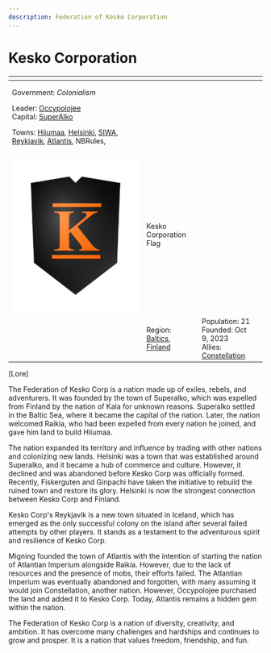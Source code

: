 ```yaml
---
description: Federation of Kesko Corporation
---
```


# Kesko Corporation

<table data-view="cards"><thead><tr><th></th><th></th><th></th><th data-hidden data-card-cover data-type="files"></th></tr></thead><tbody><tr><td><p></p><p>Government: <em>Colonialism</em></p><p>Leader: <a href="../../../towns/baltics-region/superalko/superalko-residents/occypolojee.md">Occypolojee</a><br>Capital: <a href="../../../towns/baltics-region/superalko/">SuperAlko</a></p><p>Towns: <a href="../../../towns/baltics-region/hiiumaa.md">Hiiumaa</a>, <a href="../../../towns/finland-region/helsinki.md">Helsinki</a>, <a href="../../../towns/other-regions/siwa.md">SIWA</a>, <a href="../../../towns/other-regions/reykjavik.md">Reykjavik</a>, <a href="../../../towns/other-regions/atlantis.md">Atlantis</a>, NBRules, </p></td><td></td><td></td><td></td></tr><tr><td><img src="../../../../.gitbook/assets/armoria_2023-10-10-18-17-20 (4).png" alt="" data-size="original"></td><td>     Kesko Corporation Flag    </td><td></td><td></td></tr><tr><td></td><td>Region: <a href="../../../towns/baltics-region/">Baltics</a>, <a href="../../../towns/finland-region/">Finland</a></td><td>Population: 21<br>Founded: Oct 9, 2023<br>Allies: <a href="../constellation.md">Constellation</a></td><td></td></tr></tbody></table>



\[​Lore]

The Federation of Kesko Corp is a nation made up of exiles, rebels, and adventurers. It was founded by the town of Superalko, which was expelled from Finland by the nation of Kala for unknown reasons. Superalko settled in the Baltic Sea, where it became the capital of the nation. Later, the nation welcomed Raikia, who had been expelled from every nation he joined, and gave him land to build Hiiumaa.

The nation expanded its territory and influence by trading with other nations and colonizing new lands. Helsinki was a town that was established around Superalko, and it became a hub of commerce and culture. However, it declined and was abandoned before Kesko Corp was officially formed. Recently, Fiskerguten and Ginpachi have taken the initiative to rebuild the ruined town and restore its glory. Helsinki is now the strongest connection between Kesko Corp and Finland.

Kesko Corp's Reykjavik is a new town situated in Iceland, which has emerged as the only successful colony on the island after several failed attempts by other players. It stands as a testament to the adventurous spirit and resilience of Kesko Corp.

Migning founded the town of Atlantis with the intention of starting the nation of Atlantian Imperium alongside Raikia. However, due to the lack of resources and the presence of mobs, their efforts failed. The Atlantian Imperium was eventually abandoned and forgotten, with many assuming it would join Constellation, another nation. However, Occypolojee purchased the land and added it to Kesko Corp. Today, Atlantis remains a hidden gem within the nation.

The Federation of Kesko Corp is a nation of diversity, creativity, and ambition. It has overcome many challenges and hardships and continues to grow and prosper. It is a nation that values freedom, friendship, and fun.

